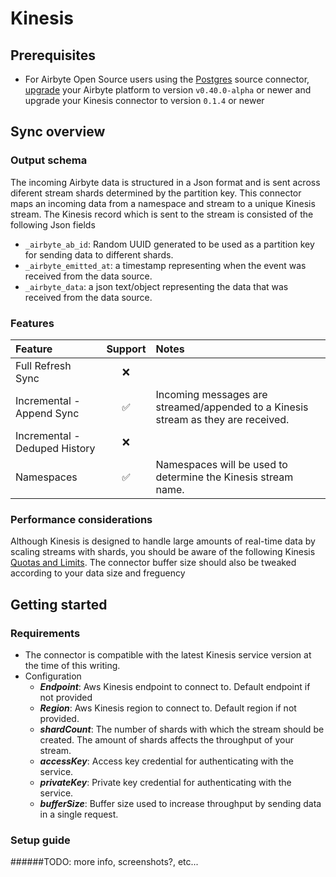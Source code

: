 # Kinesis

## Prerequisites
- For Airbyte Open Source users using the [Postgres](https://docs.airbyte.com/integrations/sources/postgres) source connector, [upgrade](https://docs.airbyte.com/operator-guides/upgrading-airbyte/) your Airbyte platform to version `v0.40.0-alpha` or newer and upgrade your Kinesis connector to version `0.1.4` or newer

## Sync overview


### Output schema

The incoming Airbyte data is structured in a Json format and is sent across diferent stream shards determined by the partition key. 
This connector maps an incoming data from a namespace and stream to a unique Kinesis stream. The Kinesis record which is sent to the stream is consisted of the following Json fields

* `_airbyte_ab_id`: Random UUID generated to be used as a partition key for sending data to different shards.
* `_airbyte_emitted_at`: a timestamp representing when the event was received from the data source.
* `_airbyte_data`: a json text/object representing the data that was received from the data source.

### Features

| Feature                       | Support| Notes                                                                             |
| :-----------------------------| :-----:| :---------------------------------------------------------------------------------|
| Full Refresh Sync             | ❌     |                                                                                   |
| Incremental - Append Sync     | ✅     |  Incoming messages are streamed/appended to a Kinesis stream as they are received.|
| Incremental - Deduped History | ❌     |                                                                                   |
| Namespaces                    | ✅     | Namespaces will be used to determine the Kinesis stream name.                     |

### Performance considerations

Although Kinesis is designed to handle large amounts of real-time data by scaling streams with shards, you should be aware of the following Kinesis [Quotas and Limits](https://docs.aws.amazon.com/streams/latest/dev/service-sizes-and-limits.html).
The connector buffer size should also be tweaked according to your data size and freguency

## Getting started

### Requirements

* The connector is compatible with the latest Kinesis service version at the time of this writing. 
* Configuration
    * **_Endpoint_**: Aws Kinesis endpoint to connect to. Default endpoint if not provided   
    * **_Region_**: Aws Kinesis region to connect to. Default region if not provided.  
    * **_shardCount_**: The number of shards with which the stream should be created. The amount of shards affects the throughput of your stream. 
    * **_accessKey_**: Access key credential for authenticating with the service.  
    * **_privateKey_**: Private key credential for authenticating with the service.
    * **_bufferSize_**: Buffer size used to increase throughput by sending data in a single request.

### Setup guide

######TODO: more info, screenshots?, etc...
